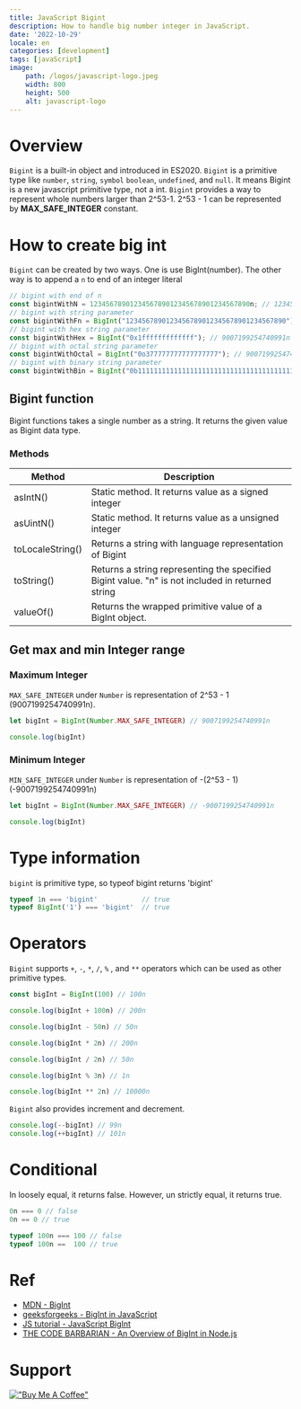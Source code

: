 ```yaml
---
title: JavaScript Bigint
description: How to handle big number integer in JavaScript.
date: '2022-10-29'
locale: en
categories: [development]
tags: [javaScript]
image:
    path: /logos/javascript-logo.jpeg
    width: 800
    height: 500
    alt: javascript-logo
---
```

# Overview
```Bigint``` is a built-in object and introduced in ES2020.
```Bigint``` is a primitive type like ```number```, ```string```, ```symbol``` ```boolean```, ```undefined```, and ```null```.
It means Bigint is a new javascript primitive type, not a int.
```Bigint``` provides a way to represent whole numbers larger than 2^53-1.
2^53 - 1 can be represented by **MAX_SAFE_INTEGER** constant.

# How to create big int
```Bigint``` can be created by two ways.
One is use BigInt(number).
The other way is to append a ```n``` to end of an integer literal

```javascript
// bigint with end of n
const bigintWithN = 1234567890123456789012345678901234567890n; // 1234567890123456789012345678901234567890n
// bigint with string parameter
const bigintWithFn = BigInt("1234567890123456789012345678901234567890"); // 1234567890123456789012345678901234567890n
// bigint with hex string parameter
const bigintWithHex = BigInt("0x1fffffffffffff"); // 9007199254740991n
// bigint with octal string parameter
const bigintWithOctal = BigInt("0o377777777777777777"); // 9007199254740991n
// bigint with binary string parameter
const bigintWithBin = BigInt("0b11111111111111111111111111111111111111111111111111111"); //
```

## Bigint function
Bigint functions takes a single number as a string.
It returns the given value as Bigint data type.
### Methods

| Method           | Description                                                                                      |
|------------------|--------------------------------------------------------------------------------------------------|
| asIntN()         | Static method. It returns value as a signed integer                                              |
| asUintN()        | Static method. It returns value as a unsigned integer                                            |
| toLocaleString() | Returns a string with language representation of Bigint                                          |
| toString()       | Returns a string representing the specified Bigint value. "n" is not included in returned string |
| valueOf()        | Returns the wrapped primitive value of a BigInt object.                                          |

## Get max and min Integer range
### Maximum Integer
```MAX_SAFE_INTEGER``` under ```Number``` is representation of 2^53 - 1 (9007199254740991n).
```javascript
let bigInt = BigInt(Number.MAX_SAFE_INTEGER) // 9007199254740991n

console.log(bigInt)
```
### Minimum Integer
```MIN_SAFE_INTEGER``` under ```Number``` is representation of -(2^53 - 1) (-9007199254740991n)
```javascript
let bigInt = BigInt(Number.MAX_SAFE_INTEGER) // -9007199254740991n

console.log(bigInt)
```

# Type information
```bigint``` is primitive type, so typeof bigint returns 'bigint'
```javascript
typeof 1n === 'bigint'           // true
typeof BigInt('1') === 'bigint'  // true
```

# Operators
```Bigint``` supports ```+```, ```-```, ```*```, ```/```, ```%``` , and ```**``` operators which can be used as other primitive types.
```javascript
const bigInt = BigInt(100) // 100n

console.log(bigInt + 100n) // 200n

console.log(bigInt - 50n) // 50n

console.log(bigInt * 2n) // 200n

console.log(bigInt / 2n) // 50n

console.log(bigInt % 3n) // 1n

console.log(bigInt ** 2n) // 10000n
```
```Bigint``` also provides increment and decrement.
```javascript
console.log(--bigInt) // 99n
console.log(++bigInt) // 101n
```

# Conditional
In loosely equal, it returns false. However, un strictly equal, it returns true.
```javascript
0n === 0 // false
0n == 0 // true

typeof 100n === 100 // false
typeof 100n ==  100 // true
```

# Ref
- [MDN - BigInt](https://developer.mozilla.org/en-US/docs/Web/JavaScript/Reference/Global_Objects/BigInt)
- [geeksforgeeks - BigInt in JavaScript](https://www.geeksforgeeks.org/bigint-in-javascript/)
- [JS tutorial - JavaScript BigInt](https://www.javascripttutorial.net/es-next/javascript-bigint/)
- [THE CODE BARBARIAN - An Overview of BigInt in Node.js](https://thecodebarbarian.com/an-overview-of-bigint-in-node-js.html)

# Support
[!["Buy Me A Coffee"](https://www.buymeacoffee.com/assets/img/custom_images/orange_img.png)](https://www.buymeacoffee.com/youngjinkwak)
